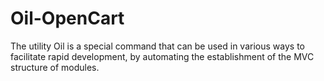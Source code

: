 Oil-OpenCart
============

The utility Oil is a special command that can be used in various ways to facilitate rapid development, by automating the establishment of the MVC structure of modules.
